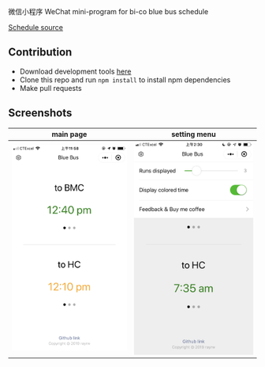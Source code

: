 微信小程序 WeChat mini-program for bi-co blue bus schedule

[Schedule source](https://www.brynmawr.edu/transportation/blue-bus-bi-co)

## Contribution

- Download development tools [here](https://developers.weixin.qq.com/miniprogram/dev/devtools/download.html)
- Clone this repo and run `npm install` to install npm dependencies
- Make pull requests

## Screenshots



main page                  |  setting menu
:-------------------------:|:-------------------------:
![](imgs/screenshots/main-page.png)  |  ![](imgs/screenshots/setting-menu.png)

